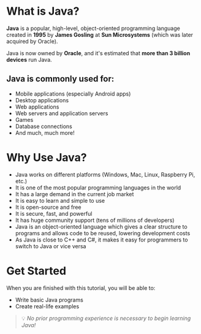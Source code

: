 # What is Java?

**Java** is a popular, high-level, object-oriented programming language created in **1995** by **James Gosling** at **Sun Microsystems** (which was later acquired by Oracle).

Java is now owned by **Oracle**, and it's estimated that **more than 3 billion devices** run Java.

## Java is commonly used for:

- Mobile applications (especially Android apps)
- Desktop applications
- Web applications
- Web servers and application servers
- Games
- Database connections
- And much, much more!


# Why Use Java?

- Java works on different platforms (Windows, Mac, Linux, Raspberry Pi, etc.)
- It is one of the most popular programming languages in the world
- It has a large demand in the current job market
- It is easy to learn and simple to use
- It is open-source and free
- It is secure, fast, and powerful
- It has huge community support (tens of millions of developers)
- Java is an object-oriented language which gives a clear structure to programs and allows code to be reused, lowering development costs
- As Java is close to C++ and C#, it makes it easy for programmers to switch to Java or vice versa

# Get Started

When you are finished with this tutorial, you will be able to:

- Write basic Java programs
- Create real-life examples

> 💡 *No prior programming experience is necessary to begin learning Java!*


